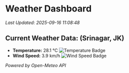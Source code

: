 
# Weather Dashboard

_Last Updated: 2025-09-16 11:08:48_

## Current Weather Data: (Srinagar, JK)
- **Temperature:** 28.1 °C ![Temperature Badge](https://img.shields.io/badge/Temperature-Medium%20Temp-green)
- **Wind Speed:** 3.9 km/h ![Wind Speed Badge](https://img.shields.io/badge/Wind%20Speed-Light%20Wind-blue)

*Powered by Open-Meteo API*
